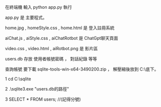 在終端機 輸入 python app.py 執行

app.py 是 主要程式。

home.jpg , homeStyle.css , home.html 是 登入註冊系統

aiChat.js , aiStyle.css , aiChatRotbot 是 ChatGpt聊天頁面

video.css , video.html , aiRotbot.png 是 影片區

users.db 存放 使用者帳號密碼 ， 對話紀錄 等等

查詢帳號 要下載 sqlite-tools-win-x64-3490200.zip ， 解壓縮後放到 C:\底下。

1 cd C:\sqlite

2 .\sqlite3.exe "users.db的路徑"

3 SELECT * FROM users; //(記得分號)